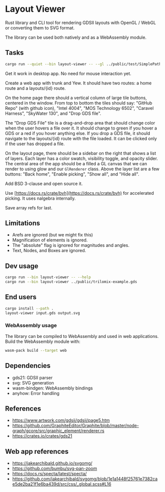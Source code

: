 # Layout Viewer

Rust library and CLI tool for rendering GDSII layouts with OpenGL / WebGL
or converting them to SVG format.

The library can be used both natively and as a WebAssembly module.

## Tasks

```bash
cargo run --quiet --bin layout-viewer -- --gl ../public/test/SimplePath.gds
```

Get it work in desktop app.  No need for mouse interaction yet.

Create a web app with trunk and Yew. It should have two routes: a home route and
a layouts/{id} route.

On the home page there should a vertical column of large tile buttons, centered
in the window. From top to bottom the tiles should say: "GitHub Repo" (with
github icon), "Intel 4004", "MOS Technology 6502", "Caravel Harness", "SkyWater
130", and "Drop GDS file".

The "Drop GDS File" tile is a drag-and-drop area that should change color when
the user hovers a file over it.  It should change to green if you hover a GDS or
a red if you hover anything else.  If you drop a GDS file, it should navigate to
the layouts/{id} route with the file loaded.  It can be clicked only if the user
has dropped a file.

On the layout page, there should be a sidebar on the right that shows a list of
layers. Each layer has a color swatch, visibility toggle, and opacity slider.
The central area of the app should be a filled a GL canvas that we can render to
using glow and our `GlRenderer` class.  Above the layer list are a few buttons:
"Back home", "Enable picking", "Show all", and "Hide all".

Add BSD 3-clause and open source it.

Use [https://docs.rs/crate/bvh](https://docs.rs/crate/bvh) for accelerated
picking. It uses nalgebra internally.

Save array refs for last.

## Limitations

- Arefs are ignored (but we might fix this)
- Magnification of elements is ignored.
- The "absolute" flag is ignored for magnitudes and angles.
- Text, Nodes, and Boxes are ignored.

## Dev usage

```bash
cargo run --bin layout-viewer -- --help
cargo run --bin layout-viewer ../public/trilomix-example.gds
```

## End users

```bash
cargo install --path .
layout-viewer input.gds output.svg
```

### WebAssembly usage

The library can be compiled to WebAssembly and used in web applications. Build
the WebAssembly module with:

```bash
wasm-pack build --target web
```

## Dependencies

- gds21: GDSII parser
- svg: SVG generation
- wasm-bindgen: WebAssembly bindings
- anyhow: Error handling

## References

- https://www.artwork.com/gdsii/gdsii/page5.htm
- https://github.com/GraphiteEditor/Graphite/blob/master/node-graph/gcore/src/graphic_element/renderer.rs
- https://crates.io/crates/gds21

## Web app references

- https://jakearchibald.github.io/svgomg/
- https://github.com/bumbu/svg-pan-zoom
- https://docs.rs/specta/latest/specta/
- https://github.com/jakearchibald/svgomg/blob/1e1a1448f25761e7382cae5de2ba21f1e6ba439d/src/css/_global.scss#L16

